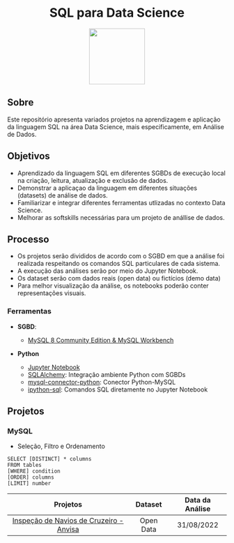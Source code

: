 # <div align="center">SQL para Data Science</div>

<div align="center">
<picture>
  <source media="(prefers-color-scheme: dark)" srcset="https://i.imgur.com/RjY9oBo.png">
  <img width="128px" alt="" src="https://i.imgur.com/V278dTp.png">
</picture>
</div>

## Sobre

Este repositório apresenta variados projetos na aprendizagem e aplicação da linguagem SQL na área Data Science, mais especificamente, em Análise de Dados.


## Objetivos

- Aprendizado da linguagem SQL em diferentes SGBDs de execução local na criação, leitura, atualização e exclusão de dados.
- Demonstrar a aplicaçao da linguagem em diferentes situações (datasets) de análise de dados.
- Familiarizar e integrar diferentes ferramentas utlizadas no contexto Data Science.
- Melhorar as softskills necessárias para um projeto de anállise de dados.

## Processo

- Os projetos serão divididos de acordo com o SGBD em que a análise foi realizada respeitando os comandos SQL particulares de cada sistema.
- A execução das análises serão por meio do Jupyter Notebook.
- Os dataset serão com dados reais (open data) ou fictícios (demo data)
- Para melhor visualização da análise, os notebooks poderão conter representações visuais.


### Ferramentas

- **SGBD**:
  - [MySQL 8 Community Edition &  MySQL Workbench](https://www.mysql.com/products/community/)

- **Python**
    - [Jupyter Notebook](https://jupyter.org/)
    - [SQLAlchemy](https://www.sqlalchemy.org/): Integração ambiente Python com SGBDs
    - [mysql-connector-python](https://pypi.org/project/mysql-connector-python/): Conector Python-MySQL
    - [ipython-sql](https://pypi.org/project/ipython-sql/): Comandos SQL diretamente no Jupyter Notebook

## Projetos

### MySQL

- Seleção, Filtro e Ordenamento

```
SELECT [DISTINCT] * columns 
FROM tables
[WHERE] condition
[ORDER] columns
[LIMIT] number
```

| Projetos | Dataset | Data da Análise |
| :---:     | :---:     | :---:             |
| [Inspeção de Navios de Cruzeiro - Anvisa](/MySQL/Inspecao_Navios_Cruzeiro_Anvisa/Inspecao_Navios_Cruzeiro.ipynb)| Open Data | 31/08/2022 |


